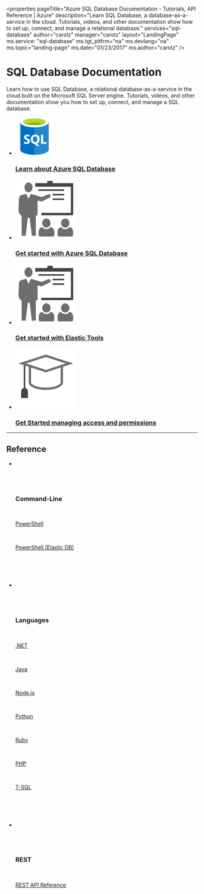 <properties
    pageTitle="Azure SQL Database Documentation - Tutorials, API Reference | Azure"
    description="Learn SQL Database, a database-as-a-service in the cloud. Tutorials, videos, and other documentation show how to set up, connect, and manage a relational database."
    services="sql-database"
    author="carolz"
    manager="carolz"
    layout="LandingPage"
    ms.service: "sql-database"
    ms.tgt_pltfrm="na"
    ms.devlang="na"
    ms.topic="landing-page"
    ms.date="01/23/2017"
    ms.author="carolz" />
# SQL Database Documentation

Learn how to use SQL Database, a relational database-as-a-service in the cloud built on the Microsoft SQL Server engine. Tutorials, videos, and other documentation show you how to set up, connect, and manage a SQL database.

<ul class="panelContent cardsFTitle">
     <li>
        <a href="/sql-database/sql-database-technical-overview">
        <div class="cardSize">
            <div class="cardPadding">
                <div class="card">
                    <div class="cardImageOuter">
                        <div class="cardImage">
                            <img src="media/index/sql-database.svg" alt="" />
                        </div>
                    </div>
                    <div class="cardText">
                        <h3>Learn about Azure SQL Database</h3>
                    </div>
                </div>
            </div>
        </div>
        </a>
    </li>
    <li>
        <a href="/sql-database/sql-database-get-started">
        <div class="cardSize">
            <div class="cardPadding">
                <div class="card">
                    <div class="cardImageOuter">
                        <div class="cardImage">
                            <img src="media/index/get-started.svg" alt="" />
                        </div>
                    </div>
                    <div class="cardText">
                        <h3>Get started with Azure SQL Database</h3>
                    </div>
                </div>
            </div>
        </div>
        </a>
    </li>
    <li>
        <a href="/sql-database/sql-database-elastic-scale-get-started">
        <div class="cardSize">
            <div class="cardPadding">
                <div class="card">
                    <div class="cardImageOuter">
                        <div class="cardImage">
                            <img src="media/index/get-started.svg" alt="" />
                        </div>
                    </div>
                    <div class="cardText">
                        <h3>Get started with Elastic Tools</h3>
                    </div>
                </div>
            </div>
        </div>
        </a>
    </li>
     <li>
        <a href="/sql-database/sql-database-get-started-security">
        <div class="cardSize">
            <div class="cardPadding">
                <div class="card">
                    <div class="cardImageOuter">
                        <div class="cardImage">
                            <img src="media/index/tutorial.svg" alt="" />
                        </div>
                    </div>
                    <div class="cardText">
                        <h3>Get Started managing access and permissions</h3>
                    </div>
                </div>
            </div>
        </div>
        </a>
    </li>
</ul>

---

<h2>Reference</h2>
<ul class="panelContent cardsW">
    <li>
        <div class="cardSize">
            <div class="cardPadding">
                <div class="card">
                    <div class="cardText">
                        <h3>Command-Line</h3>
                        <p><a href="https://docs.microsoft.com/powershell/resourcemanager/azurerm.sql/v2.3.0/azurerm.sql">PowerShell</a></p>
                        <p><a href="https://docs.microsoft.com/powershell/elasticdatabasejobs/v0.8.33/elasticdatabasejobs">PowerShell (Elastic DB)</a></p>
                    </div>
                </div>
            </div>
        </div>
    </li>
    <li>
        <div class="cardSize">
            <div class="cardPadding">
                <div class="card">
                    <div class="cardText">
                        <h3>Languages</h3>
                        <p><a href="https://docs.microsoft.com/dotnet/api/microsoft.azure.management.sql.models">.NET</a></p>
                        <p><a href="https://docs.microsoft.com/java/api/com.microsoft.azure.management.sql">Java</a></p>
                        <p><a href="https://msdn.microsoft.com/library/mt652093.aspx">Node.js</a></p>
                        <p><a href="https://msdn.microsoft.com/library/mt652092.aspx">Python</a></p>
                        <p><a href="https://msdn.microsoft.com/library/mt691981.aspx">Ruby</a></p>
                        <p><a href="https://msdn.microsoft.com/library/dn865013.aspx">PHP</a></p>
                        <p><a href="https://msdn.microsoft.com/library/azure/bb510741.aspx">T-SQL</a></p>
                    </div>
                </div>
            </div>
        </div>
    </li>
    <li>
        <div class="cardSize">
            <div class="cardPadding">
                <div class="card">
                    <div class="cardText">
                        <h3>REST</h3>
                        <p><a href="https://docs.microsoft.com/rest/api/sql/">REST API Reference</a></p>
                    </div>
                </div>
            </div>
        </div>
    </li>
</ul>


